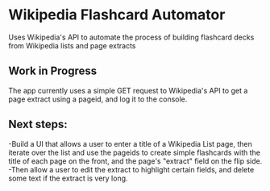 # Wikipedia Flashcard Automator
Uses Wikipedia's API to automate the process of building flashcard decks from Wikipedia lists and page extracts

## Work in Progress
The app currently uses a simple GET request to Wikipedia's API to get a page extract using a pageid, and log it to the console.

## Next steps:
-Build a UI that allows a user to enter a title of a Wikipedia List page, then iterate over the list and use the pageids to create simple flashcards with the title of each page on the front, and the page's "extract" field on the flip side.
-Then allow a user to edit the extract to highlight certain fields, and delete some text if the extract is very long.
